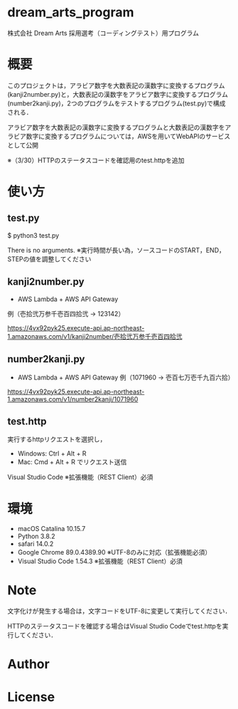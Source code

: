 # dream_arts_program
株式会社 Dream Arts 採用選考（コーディングテスト）用プログラム
# 概要
このプロジェクトは，アラビア数字を大数表記の漢数字に変換するプログラム(kanji2number.py)と，大数表記の漢数字をアラビア数字に変換するプログラム(number2kanji.py)，2つのプログラムをテストするプログラム(test.py)で構成される．

アラビア数字を大数表記の漢数字に変換するプログラムと大数表記の漢数字をアラビア数字に変換するプログラムについては，AWSを用いてWebAPIのサービスとして公開

※（3/30）HTTPのステータスコードを確認用のtest.httpを追加

# 使い方
## test.py

$ python3 test.py

There is no arguments.
※実行時間が長い為，ソースコードのSTART，END，STEPの値を調整してください

## kanji2number.py

- AWS Lambda + AWS API Gateway

 例（壱拾弐万参千壱百四拾弐 → 123142）

<https://4vx92pyk25.execute-api.ap-northeast-1.amazonaws.com/v1/kanji2number/壱拾弐万参千壱百四拾弐>

## number2kanji.py

- AWS Lambda + AWS API Gateway
 例（1071960 → 壱百七万壱千九百六拾）

<https://4vx92pyk25.execute-api.ap-northeast-1.amazonaws.com/v1/number2kanji/1071960>

## test.http
実行するhttpリクエストを選択し，
- Windows: Ctrl + Alt + R
- Mac: Cmd + Alt + R
でリクエスト送信

Visual Studio Code ※拡張機能（REST Client）必須

# 環境
- macOS Catalina 10.15.7
- Python 3.8.2
- safari 14.0.2
- Google Chrome 89.0.4389.90 ※UTF-8のみに対応（拡張機能必須）
- Visual Studio Code 1.54.3  ※拡張機能（REST Client）必須

# Note
文字化けが発生する場合は，文字コードをUTF-8に変更して実行してください．

HTTPのステータスコードを確認する場合はVisual Studio Codeでtest.httpを実行してください．

# Author

# License
